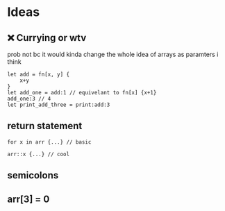 # Ideas

## ❌ Currying or wtv

prob not bc it would kinda change the whole idea of arrays as paramters i think

```
let add = fn[x, y] {
    x+y
}
let add_one = add:1 // equivelant to fn[x] {x+1}
add_one:3 // 4
let print_add_three = print:add:3
```

## return statement

```
for x in arr {...} // basic
```

```
arr::x {...} // cool
```

## semicolons

## arr\[3\] = 0
